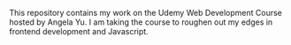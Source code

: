 This repository contains my work on the Udemy Web Development Course hosted by Angela Yu. I am taking the course to roughen out my edges in frontend development and Javascript.